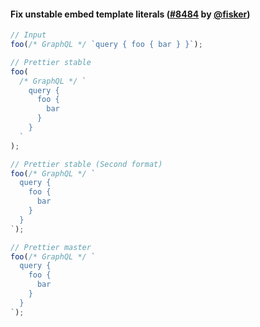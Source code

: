 #### Fix unstable embed template literals ([#8484](https://github.com/prettier/prettier/pull/8484) by [@fisker](https://github.com/fisker))

<!-- prettier-ignore -->
```js
// Input
foo(/* GraphQL */ `query { foo { bar } }`);

// Prettier stable
foo(
  /* GraphQL */ `
    query {
      foo {
        bar
      }
    }
  `
);

// Prettier stable (Second format)
foo(/* GraphQL */ `
  query {
    foo {
      bar
    }
  }
`);

// Prettier master
foo(/* GraphQL */ `
  query {
    foo {
      bar
    }
  }
`);
```
